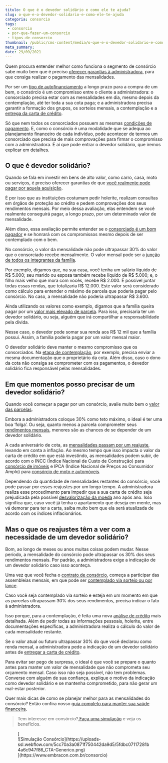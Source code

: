 ```yaml
---
titulo: O que é o devedor solidário e como ele te ajuda?
slug: o-que-e-o-devedor-solidario-e-como-ele-te-ajuda
categoria: consorcio
tags:
 - consorcio
 - por-que-fazer-um-consorcio
 - tipos-de-consorcio
thumbnail: /public/cms-content/media/o-que-e-o-devedor-solidario-e-como-ele-te-ajuda.jpg
meta_summary: 
date: 29/09/2021
---
```

Quem procura entender melhor como funciona o segmento de consórcio sabe muito bem que é preciso [oferecer garantias à administradora](https://www.embracon.com.br/blog/9-duvidas-mais-comuns-sobre-consorcio), para que consiga realizar o pagamento das mensalidades.

Por ser um [tipo de autofinanciamento](https://www.embracon.com.br/blog/autofinanciamento-o-que-e-e-como-um-consorcio-pode-ajuda-lo) a longo prazo para a compra de um bem, o consórcio é um compromisso entre o cliente a administradora: o consorciado precisa estar com as mensalidades em dia, mesmo depois da contemplação, até ter toda a sua cota paga; e a administradora precisa garantir a formação dos grupos, os sorteios mensais, a contemplação e a [entrega da carta de crédito](https://www.embracon.com.br/blog/tudo-o-que-voce-precisa-saber-sobre-a-carta-de-credito-de-consorcios).

Só que nem todos os consorciados possuem as mesmas [condições de pagamento](https://www.embracon.com.br/blog/entenda-o-pagamento-do-bem-no-consorcio). E, como o consórcio é uma modalidade que se adequa ao planejamento financeiro de cada indivíduo, pode acontecer de termos um consorciado que precisa de mais comprovações para firmar o compromisso com a administradora. É aí que pode entrar o devedor solidário, que iremos explicar em detalhes.

O que é devedor solidário?
--------------------------

Quando se fala em investir em bens de alto valor, como carro, casa, moto ou serviços, é preciso oferecer garantias de que [você realmente pode pagar por aquela aquisição](https://www.embracon.com.br/blog/como-e-feito-o-pagamento-da-parcela-do-consorcio).

É por isso que as instituições costumam pedir holerite, realizam consultas em órgãos de proteção ao crédito e pedem comprovações dos seus rendimentos mensais. Por meio dessa avaliação, elas entendem se você realmente conseguirá pagar, a longo prazo, por um determinado valor de mensalidade.

Além disso, essa avaliação permite entender se o [consorciado é um bom pagador](https://www.embracon.com.br/blog/conheca-4-opcoes-para-quem-quer-comecar-a-investir) e se honrará com os compromissos mesmo depois de ser contemplado com o bem.

No consórcio, o valor da mensalidade não pode ultrapassar 30% do valor que o consorciado recebe mensalmente. O valor mensal pode ser a [junção de todos os integrantes da família](https://www.embracon.com.br/blog/entenda-como-e-possivel-manter-a-saude-financeira-da-sua-familia).

Por exemplo, digamos que, na sua casa, você tenha um salário líquido de R$ 5.000; seu marido ou esposa também recebe líquido de R$ 5.000; e, o filho mais velho que mora com vocês, recebe R$ 2.000. É possível juntar todas essas rendas, que totalizaria R$ 12.000. Este valor será considerado como cálculo para entender o máximo de parcela que poderia pagar pelo consórcio. No caso, a mensalidade não poderia ultrapassar R$ 3.600.

Ainda utilizando os valores como exemplo, digamos que a família queira pagar por um [valor mais elevado de parcela](https://www.embracon.com.br/blog/11-coisas-que-voce-precisa-saber-sobre-a-parcela-do-consorcio). Para isso, precisaria ter um devedor solidário, ou seja, alguém que irá compartilhar a responsabilidade pela dívida.

Nesse caso, o devedor pode somar sua renda aos R$ 12 mil que a família possui. Assim, a família poderia pagar por um valor mensal maior.

O devedor solidário deve manter o mesmo compromisso que os consorciados. Na [etapa de contemplação](https://www.embracon.com.br/blog/quais-sao-as-formas-de-contemplacao), por exemplo, precisa enviar a mesma documentação que o proprietário da cota. Além disso, caso o dono da cota não consiga se comprometer com os pagamentos, o devedor solidário fica responsável pelas mensalidades.

Em que momentos posso precisar de um devedor solidário?
-------------------------------------------------------

Quando você começar a pagar por um consórcio, avalie muito bem o [valor das parcelas](https://www.embracon.com.br/blog/quanto-preciso-pagar-para-fazer-um-consorcio).

Embora a administradora coloque 30% como teto máximo, o ideal é ter uma boa ‘folga’. Ou seja, quanto menos a parcela comprometer seus [rendimentos mensais](https://www.embracon.com.br/blog/e-possivel-comprar-um-bem-maior-do-que-minha-carta-de-credito-a-embracon-responde), menores são as chances de se depender de um devedor solidário.

A cada aniversário de cota, as [mensalidades passam por um reajuste](https://www.embracon.com.br/blog/reajuste-consorcio-como-e-feito), levando em conta a inflação. Ao mesmo tempo que isso impacta o valor da carta de crédito em que está investindo, as mensalidades podem subir, de acordo com o INCC (Índice Nacional de Custo de Construção) para [consórcio de imóveis](https://www.embracon.com.br/blog/consorcio-de-imoveis-vale-a-pena) e IPCA (Índice Nacional de Preços ao Consumidor Amplo) para [consórcio de moto e automóveis](https://www.embracon.com.br/blog/o-que-e-como-funciona-o-consorcio-de-carros-e-motos).

Dependendo da quantidade de mensalidades restantes do consórcio, você pode passar por esses reajustes por um longo tempo. A administradora realiza esse procedimento para impedir que a sua carta de crédito seja prejudicada pela possível [desvalorização da moeda](https://www.embracon.com.br/blog/entenda-a-importancia-da-taxa-selic-e-da-inflacao) ano após ano. Isso significa que, caso você já tenha o apartamento que deseja em mente, mas vá demorar para ter a carta, saiba muito bem que ela será atualizada de acordo com os índices inflacionários.

Mas o que os reajustes têm a ver com a necessidade de um devedor solidário?
---------------------------------------------------------------------------

Bom, ao longo de meses ou anos muitas coisas podem mudar. Nesse período, a mensalidade do consórcio pode ultrapassar os 30% dos seus rendimentos mensais. Por padrão, a administradora exige a indicação de um devedor solidário caso isso aconteça.

Uma vez que você fecha o [contrato de consórcio](https://www.embracon.com.br/blog/saiba-o-que-avaliar-antes-de-assinar-um-contrato-de-consorcio), começa a participar das assembleias mensais, em que pode ser [contemplado via sorteio ou por lance](https://www.embracon.com.br/blog/quais-sao-as-formas-de-contemplacao).

Caso você seja contemplado via sorteio e esteja em um momento em que as parcelas ultrapassam 30% dos seus rendimentos, precisa indicar o fato à administradora.

Isso porque, para a contemplação, é feita uma nova [análise de crédito](https://www.embracon.com.br/conhecaoconsorcio/ao-ser-contemplado-sera-feita-analise-para-liberacao-do-meu-credito) mais detalhada. Além de pedir todas as informações pessoais, holerite, entre documentações específicas, a administradora realiza o cálculo do valor de cada mensalidade restante.

Se o valor atual ou futuro ultrapassar 30% do que você declarou como renda mensal, a administradora pede a indicação de um devedor solidário antes de [entregar a carta de crédito](https://www.embracon.com.br/blog/consorcios-segredos-que-nao-te-contaram).

Para evitar ser pego de surpresa, o ideal é que você se prepare o quanto antes para manter um valor de mensalidade que não comprometa seu orçamento mensal. Caso isso não seja possível, não tem problemas. Converse com alguém de sua confiança, explique o motivo da indicação como devedor solidário e se mantenha comprometido, para não gerar um mal-estar posterior.

Quer mais dicas de como se planejar melhor para as mensalidades do consórcio? Então confira nosso [guia completo para manter sua saúde financeira](https://www.embracon.com.br/blog/guia-de-como-manter-sua-saude-financeira-saudavel).

> Tem interesse em consórcio?[ Faça uma simulação](https://www.embracon.com.br/consorcio) e veja os benefícios.

<figure class="w-richtext-figure-type-image w-richtext-align-center">[<div>![Simulação Consórcio](https://uploads-ssl.webflow.com/5cc70a3a0871f750442da9d5/5fdbc07117281b4a6c947f86_CTA-Generico.png)</div>](https://www.embracon.com.br/consorcio)</figure>
